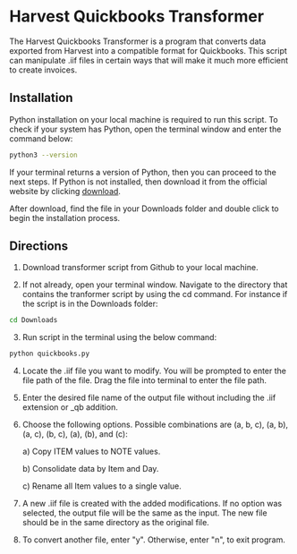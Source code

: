 # Harvest Quickbooks Transformer

The Harvest Quickbooks Transformer is a program that converts data exported from Harvest into a compatible format for Quickbooks. This script can manipulate .iif files in certain ways that will make it much more efficient to create invoices.


## Installation

Python installation on your local machine is required to run this script. To check if your system has Python, open the terminal window and enter the command below:

```bash
python3 --version
```


If your terminal returns a version of Python, then you can proceed to the next steps. If Python is not installed, then download it from the official website by clicking [download](https://www.python.org/downloads/mac-osx/).

After download, find the file in your Downloads folder and double click to begin the installation process.



## Directions

1) Download transformer script from Github to your local machine.






2) If not already, open your terminal window. Navigate to the directory that contains the tranformer script by using the cd command. For instance if the script is in the Downloads folder:

```bash
cd Downloads
```



3) Run script in the terminal using the below command:


```bash
python quickbooks.py
```


4) Locate the .iif file you want to modify. You will be prompted to enter the file path of the file. Drag the file into terminal to enter the file path.




5) Enter the desired file name of the output file without including the .iif extension or _qb addition.




6) Choose the following options. Possible combinations are (a, b, c), (a, b), (a, c), (b, c), (a), (b), and (c):

    a) Copy ITEM values to NOTE values.

    b) Consolidate data by Item and Day.
    
    c) Rename all Item values to a single value.
    
    
    
    
7) A new .iif file is created with the added modifications. If no option was selected, the output file will be the same as the input. The new file should be in the same directory as the original file.




8) To convert another file, enter "y". Otherwise, enter "n", to exit program.
